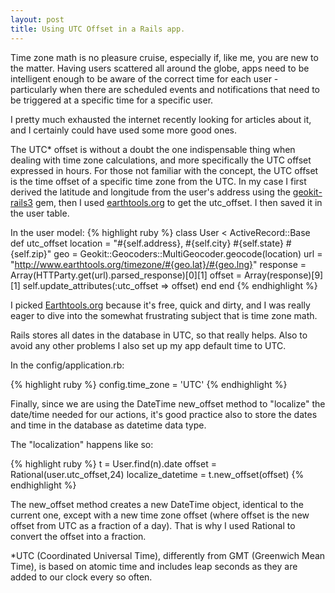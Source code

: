 ```yaml
---
layout: post
title: Using UTC Offset in a Rails app.
---
```


Time zone math is no pleasure cruise, especially if, like me, you are new to the matter. Having users scattered all around the globe, apps need to be intelligent enough to be aware of the correct time for each user - particularly when there are scheduled events and notifications that need to be triggered at a specific time for a specific user.

I pretty much exhausted the internet recently looking for articles about it, and I certainly could have used some more good ones.

The UTC* offset is without a doubt the one indispensable thing when dealing with time zone calculations, and more specifically the UTC offset expressed in hours. For those not familiar with the concept, the UTC offset is the time offset of a specific time zone from the UTC. In my case I first derived the latitude and longitude from the user's address using the [geokit-rails3](https://github.com/jlecour/geokit-rails3) gem, then I used [earthtools.org](http://www.earthtools.org/webservices.htm) to get the <span class="cursive">utc_offset</span>. I then saved it in the user table.

In the user model:
{% highlight ruby %}
class User < ActiveRecord::Base
  def utc_offset
    location = "#{self.address}, #{self.city} #{self.state} #{self.zip}"
    geo = Geokit::Geocoders::MultiGeocoder.geocode(location)
    url = "http://www.earthtools.org/timezone/#{geo.lat}/#{geo.lng}"
    response = Array(HTTParty.get(url).parsed_response)[0][1]
    offset = Array(response)[9][1]
    self.update_attributes(:utc_offset => offset)
  end
end
{% endhighlight %}

I picked [Earthtools.org](http://www.earthtools.org/webservices.htm) because it's free, quick and dirty, and I was really eager to dive into the somewhat frustrating subject that is time zone math.

Rails stores all dates in the database in UTC, so that really helps. Also to avoid any other problems I also set up my app default time to UTC.

In the config/application.rb:
	
{% highlight ruby %}
config.time_zone = 'UTC'
{% endhighlight %}

Finally, since we are using the <span class="cursive">DateTime</span> new_offset method to "localize" the date/time needed for our actions, it's good practice also to store the dates and time in the database as <span class="cursive">datetime</span> data type.

The "localization" happens like so:

{% highlight ruby %}
t = User.find(n).date
offset = Rational(user.utc_offset,24)
localize_datetime = t.new_offset(offset)
{% endhighlight %}

The <span class="cursive">new_offset</span> method creates a new <span class="cursive">DateTime</span> object, identical to the current one, except with a new time zone offset (where offset is the new offset from UTC as a fraction of a day). That is why I used Rational to convert the offset into a fraction.

<span class="cursive">*UTC (Coordinated Universal Time), differently from GMT (Greenwich Mean Time), is based on atomic time and includes leap seconds as they are added to our clock every so often.</span>